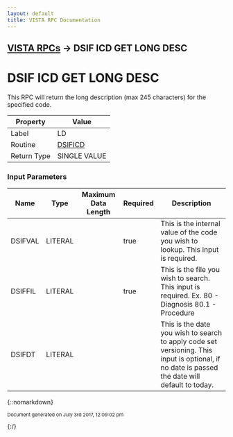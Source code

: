 ```yaml
---
layout: default
title: VISTA RPC Documentation
---
```


## [VISTA RPCs](TableOfContents) &#8594; DSIF ICD GET LONG DESC
# DSIF ICD GET LONG DESC

This RPC will return the long description (max 245 characters) for the specified code.

Property | Value
--- | ---
Label | LD
Routine | [DSIFICD](http://code.osehra.org/dox/Routine_DSIFICD_source.html)
Return Type | SINGLE VALUE


### Input Parameters

Name | Type | Maximum Data Length | Required | Description
--- | --- | --- | --- | ---
DSIFVAL | LITERAL |  | true | This is the internal value of the code you wish to lookup. This input is required.
DSIFFIL | LITERAL |  | true | This is the file you wish to search. This input is required. Ex.  80 - Diagnosis     80.1 - Procedure
DSIFDT | LITERAL |  |  | This is the date you wish to search to apply code set versioning. This input is optional, if no date is passed the date will default to today.



{::nomarkdown} <br/><p style="font-size: 11px">Document generated on July 3rd 2017, 12:09:02 pm</p>{:/}